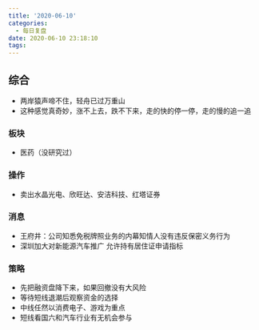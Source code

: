 ```yaml
---
title: '2020-06-10'
categories:
  - 每日复盘
date: 2020-06-10 23:18:10
tags:
---
```

## 综合

- 两岸猿声啼不住，轻舟已过万重山
- 这种感觉真奇妙，涨不上去，跌不下来，走的快的停一停，走的慢的追一追

### 板块

- 医药（没研究过）

### 操作

- 卖出水晶光电、欣旺达、安洁科技、红塔证券

### 消息

- 王府井：公司知悉免税牌照业务的内幕知情人没有违反保密义务行为
- 深圳加大对新能源汽车推广 允许持有居住证申请指标

### 策略

- 先把融资盘降下来，如果回撤没有大风险
- 等待短线退潮后观察资金的选择
- 中线任然以消费电子、游戏为重点
- 短线看国六和汽车行业有无机会参与
